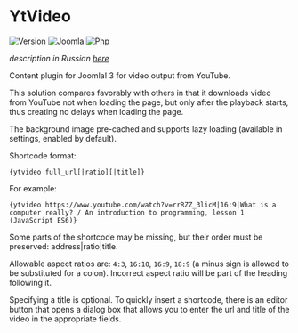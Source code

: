 # YtVideo

![Version](https://img.shields.io/badge/VERSION-1.5.3-0366d6.svg?style=for-the-badge)
![Joomla](https://img.shields.io/badge/joomla-3.7+-1A3867.svg?style=for-the-badge)
![Php](https://img.shields.io/badge/php-5.6+-8892BF.svg?style=for-the-badge)

_description in Russian [here](README.ru.md)_

Content plugin for Joomla! 3 for video output from YouTube.

This solution compares favorably with others in that it downloads video from YouTube not when loading the page, but only after the playback starts, thus creating no delays when loading the page.

The background image pre-cached and supports lazy loading (available in settings, enabled by default).

Shortcode format:
```
{ytvideo full_url[|ratio][|title]}
```

For example:
```
{ytvideo https://www.youtube.com/watch?v=rrRZZ_3licM|16:9|What is a computer really? / An introduction to programming, lesson 1 (JavaScript ES6)}
```

Some parts of the shortcode may be missing, but their order must be preserved: address|ratio|title.

Allowable aspect ratios are: `4:3`, `16:10`, `16:9`, `18:9` (a minus sign is allowed to be substituted for a colon). Incorrect aspect ratio will be part of the heading following it.

Specifying a title is optional. To quickly insert a shortcode, there is an editor button that opens a dialog box that allows you to enter the url and title of the video in the appropriate fields.

